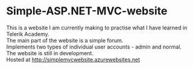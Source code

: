# Simple-ASP.NET-MVC-website
This is a website I am currently making to practise what I have learned in Telerik Academy.<br/>
The main part of the website is a simple forum.<br/>
Implements two types of individual user accounts - admin and normal.<br/>
The website is still in development.<br/>
Hosted at http://simplemvcwebsite.azurewebsites.net
